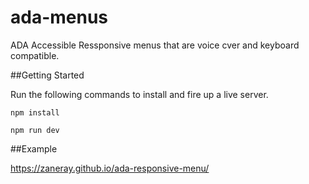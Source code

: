 # ada-menus

ADA Accessible Ressponsive menus that are voice cver and keyboard compatible.

##Getting Started

Run the following commands to install and fire up a live server.

`npm install`

`npm run dev`

##Example

https://zaneray.github.io/ada-responsive-menu/
